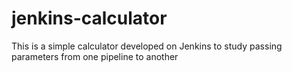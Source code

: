 # jenkins-calculator
This is a simple calculator developed on Jenkins to study passing parameters from one pipeline to another
